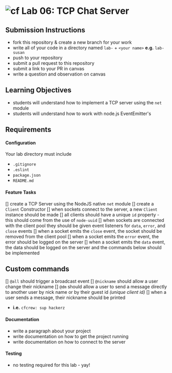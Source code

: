 ![cf](https://i.imgur.com/7v5ASc8.png) Lab 06: TCP Chat Server
======

## Submission Instructions
  * fork this repository & create a new branch for your work
  * write all of your code in a directory named `lab-` + `<your name>` **e.g.** `lab-susan`
  * push to your repository
  * submit a pull request to this repository
  * submit a link to your PR in canvas
  * write a question and observation on canvas

## Learning Objectives  
* students will understand how to implement a TCP server using the `net` module
* students will understand how to work with node.js EventEmitter's

## Requirements
#### Configuration  
<!-- list of files, configurations, tools, etc that are required -->
Your lab directory must include  
* `.gitignore`
* `.eslint`
* `package.json`
* `README.md`

#### Feature Tasks  
[] create a TCP Server using the NodeJS native `net` module
[] create a `Client` Constructor
[] when sockets connect to the server, a new `Client` instance should be made
[] all clients should have a unique `id` property - this should come from the use of `node-uuid`
[] when sockets are connected with the client pool they should be given event listeners for `data`, `error`, and `close` events
 [] when a socket emits the `close` event, the socket should be removed from the client pool
 [] when a socket emits the `error` event, the error should be logged on the server
 [] when a socket emits the `data` event, the data should be logged on the server and the commands below should be implemented

## Custom commands
[] `@all` should trigger a broadcast event
[] `@nickname` should allow a user change their nickname
[] `@dm` should allow a user to send a message directly to another user by nick name or by their guest id _(unique client id)_
[] when a user sends a message, their nickname should be printed
  * **i.e.** `cfcrew: sup hackerz`

####  Documentation  
* write a paragraph about your project
* write documentation on how to get the project running
* write documentation on how to connect to the server

#### Testing  
* no testing required for this lab - yay!
